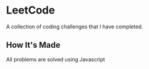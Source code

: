 # LeetCode
A collection of coding challenges that I have completed.

## How It's Made
All problems are solved using Javascript
